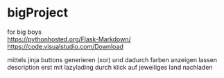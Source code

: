 # bigProject

for big boys <br>
https://pythonhosted.org/Flask-Markdown/ <br>
https://code.visualstudio.com/Download


mittels jinja buttons generieren (xor) und dadurch farben anzeigen lassen
description erst mit lazylading durch klick auf jeweiliges land nachladen
